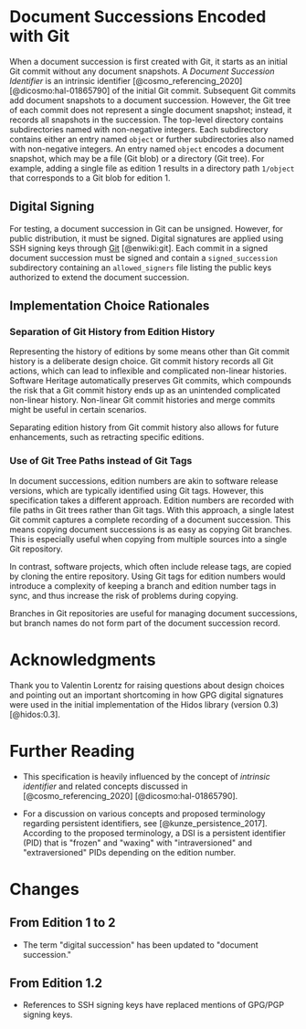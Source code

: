
# Document Successions Encoded with Git

When a document succession is first created with Git, it starts as an
initial Git commit without any document snapshots.
A *Document Succession Identifier* is an intrinsic identifier
[@cosmo_referencing_2020] [@dicosmo:hal-01865790] of the initial Git commit.
Subsequent Git commits add document snapshots to a document succession.
However, the Git tree of each commit does not represent a single document snapshot;
instead, it records all snapshots in the succession.
The top-level directory contains subdirectories named with non-negative integers.
Each subdirectory contains either an entry named `object` or further subdirectories also
named with non-negative integers.
An entry named `object` encodes a document snapshot,
which may be a file (Git blob) or a directory (Git tree).
For example, adding a single file as edition 1 results in a
directory path `1/object` that corresponds to a Git blob for edition 1.

## Digital Signing

For testing, a document succession in Git can be unsigned.
However, for public distribution, it must be signed.
Digital signatures are applied using SSH signing keys through
[Git](https://en.wikipedia.org/wiki/Git) [@enwiki:git].
Each commit in a signed document succession must be signed
and contain a `signed_succession` subdirectory containing an
`allowed_signers` file listing the public keys authorized to extend the document
succession.


## Implementation Choice Rationales

### Separation of Git History from Edition History

Representing the history of editions by some means other than Git commit history
is a deliberate design choice.
Git commit history records all Git actions,
which can lead to inflexible and complicated non-linear histories.
Software Heritage automatically preserves Git commits,
which compounds the risk that a Git commit history
ends up as an unintended complicated non-linear history.
Non-linear Git commit histories and merge commits might be useful in certain scenarios.

Separating edition history from Git commit history also allows
for future enhancements, such as retracting specific editions.

### Use of Git Tree Paths instead of Git Tags

In document successions, edition numbers are akin to software release versions,
which are typically identified using Git tags.
However, this specification takes a different approach.
Edition numbers are recorded with file paths in Git trees rather than Git tags.
With this approach, a single latest Git commit captures a complete recording of a document succession.
This means copying document successions is as easy as copying Git branches.
This is especially useful when copying from multiple sources into a single Git repository.

In contrast, software projects, which often include release tags,
are copied by cloning the entire repository.
Using Git tags for edition numbers would
introduce a complexity of keeping a branch and edition number tags in sync,
and thus increase the risk of problems during copying.

Branches in Git repositories are useful for managing document successions,
but branch names do not form part of the document succession record.


# Acknowledgments

Thank you to Valentin Lorentz for raising questions about design choices
and pointing out an important shortcoming in how GPG digital signatures were used
in the initial implementation of the Hidos library (version 0.3) [@hidos:0.3].


# Further Reading

* This specification is heavily influenced by the concept of *intrinsic identifier* and
  related concepts discussed in
  [@cosmo_referencing_2020] [@dicosmo:hal-01865790].

* For a discussion on various concepts and proposed terminology regarding persistent
  identifiers, see [@kunze_persistence_2017]. According to the proposed terminology, a DSI is a
  persistent identifier (PID) that is "frozen" and "waxing" with "intraversioned"
  and "extraversioned" PIDs depending on the edition number.


# Changes

## From Edition 1 to 2

* The term "digital succession" has been updated to "document succession."

## From Edition 1.2

* References to SSH signing keys have replaced mentions of GPG/PGP signing keys.

